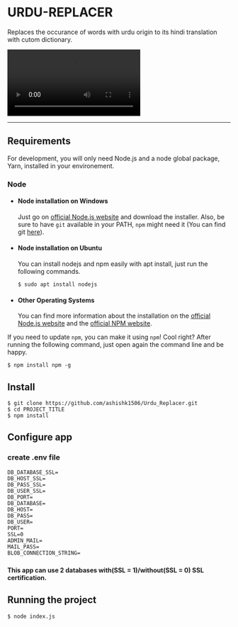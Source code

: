 # URDU-REPLACER

Replaces the occurance of words with urdu origin to its hindi translation with cutom dictionary.

<video src="https://user-images.githubusercontent.com/63970193/208926061-074e4de6-e5a2-4bc4-a64e-4e27c504aa85.mp4" controls="controls" style="max-width: 730px;">
</video>

---
## Requirements

For development, you will only need Node.js and a node global package, Yarn, installed in your environement.

### Node
- #### Node installation on Windows

  Just go on [official Node.js website](https://nodejs.org/) and download the installer.
Also, be sure to have `git` available in your PATH, `npm` might need it (You can find git [here](https://git-scm.com/)).

- #### Node installation on Ubuntu

  You can install nodejs and npm easily with apt install, just run the following commands.

      $ sudo apt install nodejs

- #### Other Operating Systems
  You can find more information about the installation on the [official Node.js website](https://nodejs.org/) and the [official NPM website](https://npmjs.org/).

If you need to update `npm`, you can make it using `npm`! Cool right? After running the following command, just open again the command line and be happy.

    $ npm install npm -g

###

## Install

    $ git clone https://github.com/ashishk1506/Urdu_Replacer.git
    $ cd PROJECT_TITLE
    $ npm install

## Configure app


### create .env file 
    DB_DATABASE_SSL= 
    DB_HOST_SSL=
    DB_PASS_SSL=
    DB_USER_SSL=
    DB_PORT=
    DB_DATABASE=
    DB_HOST=
    DB_PASS=
    DB_USER=
    PORT=
    SSL=0
    ADMIN_MAIL=   
    MAIL_PASS=
    BLOB_CONNECTION_STRING=
###
#### This app can use 2 databases with(SSL = 1)/without(SSL = 0) SSL certification. 


## Running the project

    $ node index.js
